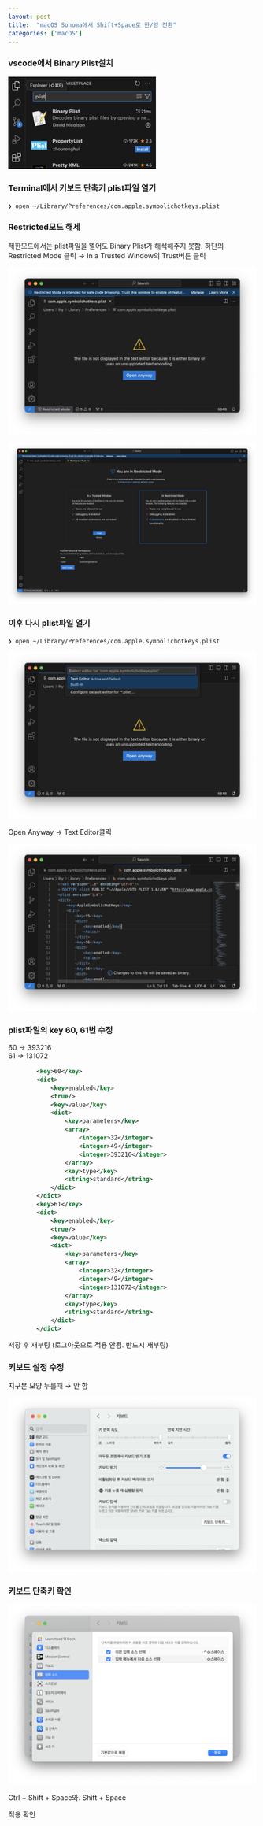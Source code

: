```yaml
---
layout: post
title:  "macOS Sonoma에서 Shift+Space로 한/영 전환"
categories: ['macOS']
---
```


### vscode에서 Binary Plist설치

<img src="../../images/2024-10-11-sonoma-shift-space/vscode.png" style="max-width: 300px;">



### Terminal에서 키보드 단축키 plist파일 열기

```shell
❯ open ~/Library/Preferences/com.apple.symbolichotkeys.plist
```



### Restricted모드 해제

제한모드에서는 plist파일을 열어도 Binary Plist가 해석해주지 못함. 하단의 Restricted Mode 클릭 → In a Trusted Window의 Trust버튼 클릭

![vs-res1](../../images/2024-10-11-sonoma-shift-space/vs-res1.png)

![vs-res2](../../images/2024-10-11-sonoma-shift-space/vs-res2.png)



### 이후 다시 plist파일 열기

```shell
❯ open ~/Library/Preferences/com.apple.symbolichotkeys.plist
```

![vs-res3](../../images/2024-10-11-sonoma-shift-space/vs-res3.png)

Open Anyway → Text Editor클릭

![vs-res4](../../images/2024-10-11-sonoma-shift-space/vs-res4.png)



### plist파일의 key 60, 61번 수정

60 → 393216  
61 → 131072

```xml
		<key>60</key>
		<dict>
			<key>enabled</key>
			<true/>
			<key>value</key>
			<dict>
				<key>parameters</key>
				<array>
					<integer>32</integer>
					<integer>49</integer>
					<integer>393216</integer>
				</array>
				<key>type</key>
				<string>standard</string>
			</dict>
		</dict>
		<key>61</key>
		<dict>
			<key>enabled</key>
			<true/>
			<key>value</key>
			<dict>
				<key>parameters</key>
				<array>
					<integer>32</integer>
					<integer>49</integer>
					<integer>131072</integer>
				</array>
				<key>type</key>
				<string>standard</string>
			</dict>
		</dict>
```

저장 후 재부팅 (로그아웃으로 적용 안됨. 반드시 재부팅)



### 키보드 설정 수정

지구본 모양 누를때 → 안 함




![settings1](../../images/2024-10-11-sonoma-shift-space/settings1.png)

### 키보드 단축키 확인

![settings2](../../images/2024-10-11-sonoma-shift-space/settings2.png)

Ctrl + Shift + Space와. 
Shift + Space

적용 확인
